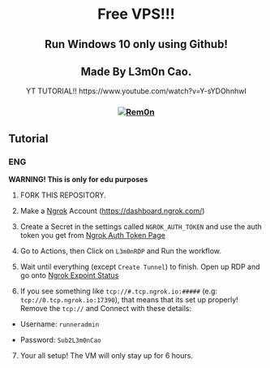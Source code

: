 <h1 align="center">
Free VPS!!!
</h1>
<h2 align="center">
Run Windows 10 only using Github!
</h3>
<h2 align="center">
Made By L3m0n Cao.
</h3>
<p align="center">
YT TUTORIAL!! https://www.youtube.com/watch?v=Y-sYDOhnhwI
</p>

<h3 align="center">
<a href="https://github.com/Rem0n"><img title="Rem0n" src="https://img.shields.io/badge/Github-Rem0n-yellow"></a>
</h3>

## Tutorial

### ENG

**WARNING! This is only for edu purposes**

1. FORK THIS REPOSITORY.

2. Make a [Ngrok](https://dashboard.ngrok.com/) Account (https://dashboard.ngrok.com/)

3. Create a Secret in the settings called `NGROK_AUTH_TOKEN` and use the auth token you get from [Ngrok Auth Token Page](https://dashboard.ngrok.com/get-started/your-authtoken) 

4. Go to Actions, then Click on `L3m0nRDP` and Run the workflow.

5. Wait until everything (except `Create Tunnel`) to finish. Open up RDP and go onto [Ngrok Expoint Status](https://dashboard.ngrok.com/endpoints/status)

6. If you see something like `tcp://#.tcp.ngrok.io:#####` (e.g: `tcp://0.tcp.ngrok.io:17390`), that means that its set up properly! Remove the `tcp://` and Connect with these details:

- Username: `runneradmin` 

- Password: `Sub2L3m0nCao`

7. Your all setup! The VM will only stay up for 6 hours.

